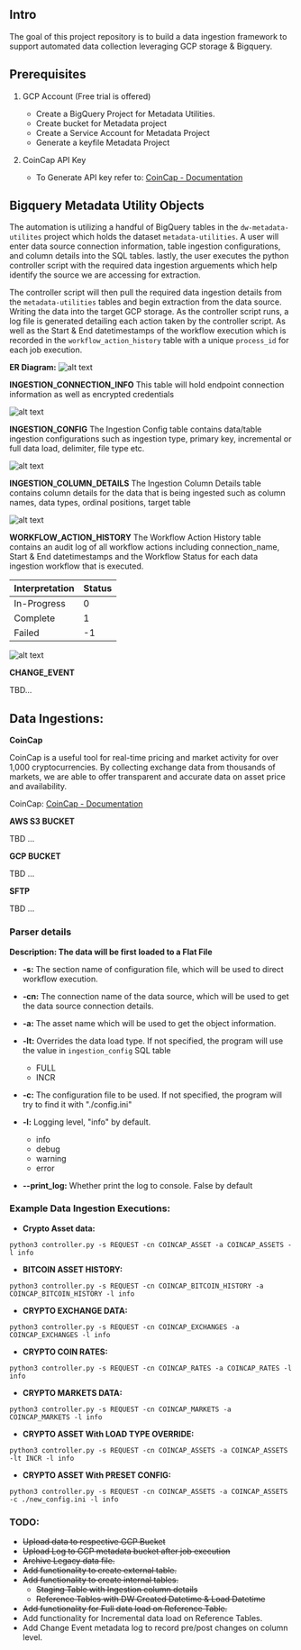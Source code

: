 ## Intro
The goal of this project repository is to build a data ingestion framework to support automated data collection leveraging GCP storage & Bigquery.

## Prerequisites

1. GCP Account (Free trial is offered)
    * Create a BigQuery Project for Metadata Utilities.
    * Create bucket for Metadata project
    * Create a Service Account for Metadata Project
    * Generate a keyfile Metadata Project

2. CoinCap API Key
    * To Generate API key refer to: <a href="https://docs.coincap.io/#intro" target="_blank">CoinCap - Documentation</a> 


## Bigquery Metadata Utility Objects

The automation is utilizing a handful of BigQuery tables in the `dw-metadata-utilites` project which holds the dataset `metadata-utilities`.
A user will enter data source connection information, table ingestion configurations, and column details into the SQL tables. lastly, the user executes the 
python controller script with the required data ingestion arguements which help identify the source we are accessing for extraction. 

The controller script will then pull the required data ingestion details from the `metadata-utilities` tables and begin extraction from the data source. Writing 
the data into the target GCP storage. As the controller script runs, a log file is generated detailing each action taken by the controller script. As well as the 
Start & End datetimestamps of the workflow execution which is recorded in the `workflow_action_history` table with a unique `process_id` for each job execution.

**ER Diagram:**
![alt text](metadata_utilities.png)


**INGESTION_CONNECTION_INFO**
This table will hold endpoint connection information as well as encrypted credentials

![alt text](connection_info.png)

**INGESTION_CONFIG** 
The Ingestion Config table contains data/table ingestion configurations such as ingestion type, primary key, incremental or full data load, delimiter, file type etc.

![alt text](ingestion_config.png)

**INGESTION_COLUMN_DETAILS**
The Ingestion Column Details table contains column details for the data that is being ingested such as column names, data types, ordinal positions, target table

![alt text](ingestion_column_details.png)

**WORKFLOW_ACTION_HISTORY**
The Workflow Action History table contains an audit log of all workflow actions including connection_name, Start & End datetimestamps and the Workflow Status for each data 
ingestion workflow that is executed.

| Interpretation | Status |
|----------------|--------|
| In-Progress    | 0      |
| Complete       | 1      |
| Failed         | -1     |


![alt text](workflow_action_history.png)

**CHANGE_EVENT**

TBD...

## Data Ingestions: 

**CoinCap**

CoinCap is a useful tool for real-time pricing and market activity for over 1,000 cryptocurrencies. By collecting exchange data from thousands of markets, we are able to offer
transparent and accurate data on asset price and availability. 

CoinCap: <a href="https://docs.coincap.io/#intro" target="_blank">CoinCap - Documentation</a>

**AWS S3 BUCKET**

TBD ...

**GCP BUCKET**

TBD ...

**SFTP**

TBD ...


### Parser details

**Description: The data will be first loaded to a Flat File**

* **-s:** The section name of configuration file, which will be used to direct workflow execution.

* **-cn:** The connection name of the data source, which will be used to get the data source connection details.

* **-a:** The asset name which will be used to get the object information.

* **-lt:** Overrides the data load type. If not specified, the program will use the value in `ingestion_config` SQL table
    * FULL
    * INCR

* **-c:** The configuration file to be used. If not specified, the program will try to find it with "./config.ini"

* **-l:** Logging level, "info" by default.
    * info
    * debug
    * warning
    * error

* **--print_log:** Whether print the log to console. False by default


### Example Data Ingestion Executions:

* **Crypto Asset data:** 
``` 
python3 controller.py -s REQUEST -cn COINCAP_ASSET -a COINCAP_ASSETS -l info 
```

* **BITCOIN ASSET HISTORY:** 
```
python3 controller.py -s REQUEST -cn COINCAP_BITCOIN_HISTORY -a COINCAP_BITCOIN_HISTORY -l info
```

* **CRYPTO EXCHANGE DATA:** 
```
python3 controller.py -s REQUEST -cn COINCAP_EXCHANGES -a COINCAP_EXCHANGES -l info
```

* **CRYPTO COIN RATES:** 
```
python3 controller.py -s REQUEST -cn COINCAP_RATES -a COINCAP_RATES -l info
```

* **CRYPTO MARKETS DATA:** 
```
python3 controller.py -s REQUEST -cn COINCAP_MARKETS -a COINCAP_MARKETS -l info
```

* **CRYPTO ASSET With LOAD TYPE OVERRIDE:** 
```
python3 controller.py -s REQUEST -cn COINCAP_ASSETS -a COINCAP_ASSETS -lt INCR -l info
```

* **CRYPTO ASSET With PRESET CONFIG:** 
```
python3 controller.py -s REQUEST -cn COINCAP_ASSETS -a COINCAP_ASSETS -c ./new_config.ini -l info
```

### TODO: 
* ~~Upload data to respective GCP Bucket~~ 
* ~~Upload Log to GCP metadata bucket after job execution~~
* ~~Archive Legacy data file.~~
* ~~Add functionality to create external table.~~
* ~~Add functionality to create internal tables.~~
    * ~~Staging Table with Ingestion column details~~ 
    * ~~Reference Tables with DW Created Datetime & Load Datetime~~
* ~~Add functionality for Full data load on Reference Table.~~
* Add functionality for Incremental data load on Reference Tables.
* Add Change Event metadata log to record pre/post changes on column level.

